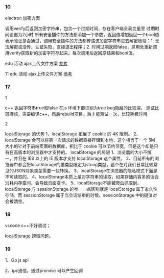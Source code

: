 ### 10
electron 加密方案

调用verify后返回加密字符串，包含一个过期时间，存在客户端全局变量里
过期时间设置为2小时
所有安全插件的方法都添加一个参数，返回值增加返回一个bool值表示验证是否通过，调用安全插件的方法都传递该加密字符串进去解密检验：1. 无法解密或没传，认证失败，直接退出程序；2. 时间过期返回false，屌用处重新调用verify获取新的加密字符存起来。每次调用后返回原结果和bool值。


edu
活动  ajax上传文件方案
[参考](https://blog.csdn.net/qq_33371372/article/details/82778538)

11
edu
活动  ajax上传文件方案
[参考](https://blog.csdn.net/qq_33371372/article/details/82778538)

###  17

1

c++ 返回字符串true和false 在js 环境下都识别为true
bug隐藏的比较深，
测试比较麻烦，需要编译c++，然后rebuild项目，后才能测试一次，比较耗费时间

2

 localStorage 的优势
 1、localStorage 拓展了 cookie 的 4K 限制。
 2、localStorage 会可以将第一次请求的数据直接存储到本地，这个相当于一个 5M 大小的针对于前端页面的数据库，相比于 cookie 可以节约带宽，但是这个却是只有在高版本的浏览器中才支持的。
localStorage 的局限
 1、浏览器的大小不统一，并且在 IE8 以上的 IE 版本才支持 localStorage 这个属性。
 2、目前所有的浏览器中都会把localStorage的值类型限定为string类型，这个在对我们日常比较常见的JSON对象类型需要一些转换。
 3、localStorage在浏览器的隐私模式下面是不可读取的。
 4、localStorage本质上是对字符串的读取，如果存储内容多的话会消耗内存空间，会导致页面变卡。
 5、localStorage不能被爬虫抓取到。
localStorage 与 sessionStorage 的唯一一点区别就是 localStorage 属于永久性存储，而 sessionStorage 属于当会话结束的时候，sessionStorage 中的键值对会被清空。


###  18
vscode  c++不好调试；


 localStorage  跨域问题。 

###  19

1、Go js api

2、ipc通信，通过promise 可以产生回调
